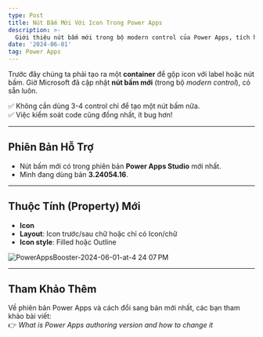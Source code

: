 ```yaml
---
type: Post
title: Nút Bấm Mới Với Icon Trong Power Apps
description: >-
  Giới thiệu nút bấm mới trong bộ modern control của Power Apps, tích hợp icon và text trong cùng một control, giúp giảm số lượng control phải sử dụng và dễ dàng quản lý code hơn.
date: '2024-06-01'
tag: Power Apps
---
```

Trước đây chúng ta phải tạo ra một **container** để gộp icon với label hoặc nút bấm. Giờ Microsoft đã cập nhật **nút bấm mới** (trong bộ *modern control*), có sẵn luôn.  

✅ Không cần dùng 3-4 control chỉ để tạo một nút bấm nữa.  
✅ Việc kiểm soát code cũng đồng nhất, ít bug hơn!  

---

## Phiên Bản Hỗ Trợ

- Nút bấm mới có trong phiên bản **Power Apps Studio** mới nhất.  
- Mình đang dùng bản **3.24054.16**.  

---

## Thuộc Tính (Property) Mới

- **Icon**  
- **Layout**: Icon trước/sau chữ hoặc chỉ có Icon/chữ  
- **Icon style**: Filled hoặc Outline  

![PowerAppsBooster-2024-06-01-at-4 24 07 PM](https://github.com/user-attachments/assets/77f23393-781b-4c09-96ab-c1a8c03d04c9)

---

## Tham Khảo Thêm

Về phiên bản Power Apps và cách đổi sang bản mới nhất, các bạn tham khảo bài viết:  
👉 *What is Power Apps authoring version and how to change it*


